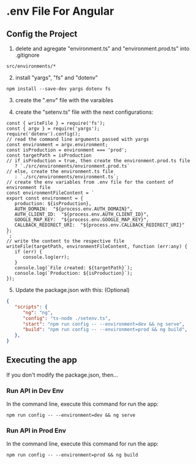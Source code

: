 # .env File For Angular

## Config the Project
 1. delete and agregate "environment.ts" and "environment.prod.ts" into .gitignore 
 ```
 src/environments/*
 ```

 2. install "yargs", "fs" and "dotenv"
 ```
 npm install --save-dev yargs dotenv fs
 ```

 3. create the ".env" file with the varaibles

 4. create the "setenv.ts" file with the next configurations: 

```TS
const { writeFile } = require('fs');
const { argv } = require('yargs');
require('dotenv').config();
// read the command line arguments passed with yargs
const environment = argv.environment;
const isProduction = environment === 'prod';
const targetPath = isProduction
// if isProduction = true, then create the environment.prod.ts file
   ? `./src/environments/environment.prod.ts`
// else, create the environment.ts file
   : `./src/environments/environment.ts`;
// create the env variables from .env file for the content of environment file
const environmentFileContent = `
export const environment = {
   production: ${isProduction},
   AUTH_DOMAIN:  "${process.env.AUTH_DOMAIN}",
   AUTH_CLIENT_ID:  "${process.env.AUTH_CLIENT_ID}",
   GOOGLE_MAP_KEY:  "${process.env.GOOGLE_MAP_KEY}",
   CALLBACK_REDIRECT_URI:  "${process.env.CALLBACK_REDIRECT_URI}"
};
`;
// write the content to the respective file
writeFile(targetPath, environmentFileContent, function (err:any) {
   if (err) {
      console.log(err);
   }
   console.log(`File created: ${targetPath}`);
   console.log(`Production: ${isProduction}`);
});
```

5. Update the package.json with this: (Optional)

```JSON
{
   "scripts": {
      "ng": "ng",
      "config": "ts-node ./setenv.ts",
      "start": "npm run config -- --environment=dev && ng serve",
      "build": "npm run config -- --environment=prod && ng build",   
   },
}
```

## Executing the app

If you don't modify the package.json, then...

### Run API in Dev Env
In the command line, execute this command for run the app:
```
npm run config -- --environment=dev && ng serve
```
### Run API in Prod Env
In the command line, execute this command for run the app:
```
npm run config -- --environment=prod && ng build
```